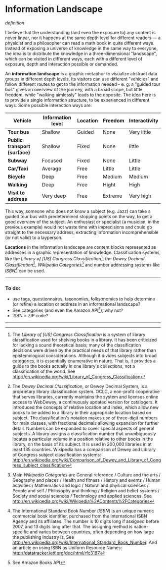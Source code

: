 # Information Landscape
*definition*

I believe that the understanding (and even the exposure to) any content is never linear, nor it happens at the same depth level for different readers — a physicist and a philosopher can read a math book in quite different ways. Instead of exposing a universe of knowledge in the same way to everyone, the idea is to distribute the knowledge in a three-dimensional "landscape", which can be visited in different ways, each with a different level of exposure, depth and interaction possible or demanded.

An **information landscape** is a graphic metaphor to visualize abstract data groups in different depth levels. Its visitors can use different "vehicles" and follow different routes to get to the information needed - e. g. a "guided tour bus" gives an overview of the journey, with a broad scope, but little freedom, while "walking aimlessly" leads to the opposite. The idea here is to provide a single information structure, to be experienced in different ways. Some possible interaction ways are:

| Vehicle | Information level | Location | Freedom | Interactivity |
| ----------- | ----------- | ----------- | ----------- | ----------- |
| **Tour bus** | Shallow | Guided | None | Very little |
| **Public transport (surface)** | Shallow | Fixed | None | little |
| **Subway** | Focused | Fixed | None | Little |
| **Car/Taxi** | Average | Free | Little | Little |
| **Bicycle** | Deep | Free | Medium | Medium |
| **Walking** | Deep | Free | Hight | High |
| **Visit to address** | Very deep | Free | Extreme | Very high |

This way, someone who does not know a subject (e.g. Jazz) can take a guided tour bus with predetermined stopping points on the way, to get a good overview of the subject. An enthusiast or specialist (a musician, in the previous example) would not waste time with imprecisions and could go straight to the necessary address, extracting information incomprehensible (or not valid) to a layperson.

**Locations** in the information landscape are content blocks represented as addresses in a graphic representation of knowledge. Classification systems, like the *Library of \[US\] Congress Classification*[^1], the *Dewey Decimal Classification*[^2], *Wikipedia Categories*[^3] and number addressing systems like *ISBN*[^4] can be used.


---
### To do:
- use tags, questionnaires, taxonomies, folksonomies to help determine (or refine) a location or address in an informational landscape?
- See categories (and even the Amazon API[^6]), why not?
- ISBN = ZIP code?

---

[^1]: The *Library of \[US\] Congress Classification* is a system of library classification used for shelving books in a library. It has been criticized for lacking a sound theoretical basis; many of the classification decisions were driven by the practical needs of that library rather than epistemological considerations. Although it divides subjects into broad categories, it is essentially enumerative in nature. That is, it provides a guide to the books actually in one library's collections, not a classification of the world. See http://en.wikipedia.org/wiki/Library_of_Congress_Classification


[^2]: The *Dewey Decimal Classification*, or Dewey Decimal System, is a proprietary library classification system. OCLC, a non-profit cooperative that serves libraries, currently maintains the system and licenses online access to WebDewey, a continuously updated version for catalogers. It introduced the concepts of relative location and index, which allow new books to be added to a library in their appropriate location based on subject.  The classification's notation makes use of three-digit numbers for main classes, with fractional decimals allowing expansion for further detail. Numbers can be expanded to cover special aspects of general subjects. A library assigns a classification number that unambiguously locates a particular volume in a position relative to other books in the library, on the basis of its subject. It is used in 200,000 libraries in at least 135 countries. Wikipedia has a comparison of Dewey and Library of Congress subject classification systems: http://en.wikipedia.org/wiki/Comparison_of_Dewey_and_Library_of_Congress_subject_classification


[^3]: Main *Wikipedia Categories* are General reference / Culture and the arts / Geography and places / Health and fitness / History and events / Human activities / Mathematics and logic / Natural and physical sciences / People and self / Philosophy and thinking / Religion and belief systems / Society and social sciences / Technology and applied sciences. See http://en.wikipedia.org/wiki/Wikipedia%3AContents%2FCategories


[^4]: The International Standard Book Number (*ISBN*) is an unique numeric commercial book identifier, purchased from the International ISBN Agency and its affiliates. The number is 10 digits long if assigned before 2007, and 13 digits long after that. The assigning method is nation-specific and varies between countries, often depending on how large the publishing industry is. See http://en.wikipedia.org/wiki/International_Standard_Book_Number. And an article on using ISBN as Uniform Resource Names: http://datatracker.ietf.org/doc/html/rfc3187

[^5]: The first (and only) time I saw the term used was an article by Fabrice Florin in a book on interactive multimedia learning published by Apple in 1990. There's no trace of this concept online and it seems that even its author forgot about it.

[^6]: See Amazon Books API
